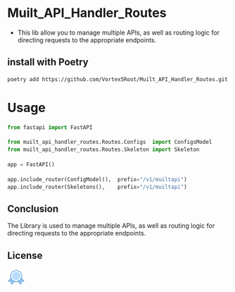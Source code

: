 # Muilt_API_Handler_Routes

- This lib allow you to manage multiple APIs, as well as routing logic for directing requests to the appropriate endpoints.

## install with Poetry

```bash
poetry add https://github.com/Vortex5Root/Muilt_API_Handler_Routes.git
```

# Usage

```python
from fastapi import FastAPI

from muilt_api_handler_routes.Routes.Configs  import ConfigsModel
from muilt_api_handler_routes.Routes.Skeleton import Skeleton

app = FastAPI()

app.include_router(ConfigModel(),  prefix="/v1/muiltapi")
app.include_router(Skeletons(),    prefix="/v1/muiltapi")
```


## Conclusion
The Library is used to manage multiple APIs, as well as routing logic for directing requests to the appropriate endpoints.

## License
[![MIT](icons/license40.png)](https://choosealicense.com/licenses/mit/)
